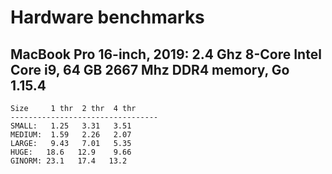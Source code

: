 # Hardware benchmarks

## MacBook Pro 16-inch, 2019: 2.4 Ghz 8-Core Intel Core i9, 64 GB 2667 Mhz DDR4 memory, Go 1.15.4

```
Size     1 thr  2 thr  4 thr
---------------------------------
SMALL:   1.25   3.31   3.51
MEDIUM:  1.59   2.26   2.07
LARGE:   9.43   7.01   5.35
HUGE:   18.6   12.9    9.66
GINORM: 23.1   17.4   13.2
```


